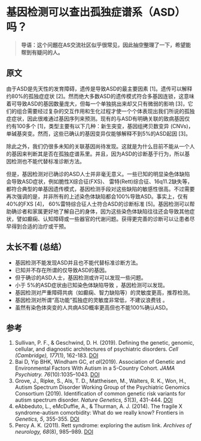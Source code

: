 # 基因检测可以查出孤独症谱系（ASD）吗？

> **导语：这个问题在AS交流社区似乎很常见，因此抽空整理了一下，希望能帮到有疑问的人。**

## 原文
由于ASD是先天性的发育障碍，遗传是导致ASD的最主要因素 [1]。遗传可以解释约80%的孤独症症状 [2]。然而绝大多数ASD的遗传模式符合多基因连锁，这意味着可导致ASD的基因数量庞大，但每一个单独挑出来却又只有微弱的影响 [3]，它们的组合需要经过复杂的交互作用和生化过程才使一个个体表现出我们所说的孤独症症状，因此很难通过基因序列来预测。现有的与ASD有明确关联的致病基因仅约有100多个 [1]，类型主要有以下几种：新生突变，基因组拷贝数变异 (CNVs)，单碱基突变。然而，这些已确认的基因变异仅能够解释不到5%的ASD起因 [3]。


除此之外，我们仍很多未知的关联基因尚待发现。这就是为什么目前不能从一个人的基因来判断其是否在孤独症谱系里。并且，因为ASD的诊断基于行为，所以基因检测也不能代替标准诊断方法。


但是，基因检测对已确诊的ASD人士并非毫无意义。一些已知的明显染色体缺陷会导致ASD症状，例如脆性X综合征(FXS)、 雷特(Rett)综合征、16q11.2缺失等，都符合典型的单基因遗传模式，基因检测手段对这些缺陷的敏感性很高。不过需要再次强调的是，并非所有的上述染色体缺陷都会100%导致ASD。事实上，仅有40%的FXS [4]， 60%雷特综合征人士符合ASD的诊断标准 [5]。基因检测可以帮助确诊者和家属更好地了解自己的身体，因为这些染色体缺陷往往还会导致其他症状，譬如癫痫、认知障碍或一些器官的代谢问题。获得更完善的诊断可以让患者尽早得到合适的治疗或干预。

## 太长不看 (总结）
* 基因检测不能发现ASD并且也不能代替标准诊断方法。
* 已知并不存在所谓的仅导致ASD的基因。
* 但于确诊的ASD人士，基因检测或许可以发现一些问题。
* 小于 5%的ASD症状由已知染色体缺陷导致 ，基因检测可以发现。
* 基因检测对严重障碍共病（如癫痫、智力缺陷等）的灵敏度更高，推荐检测。
* 基因检测对所谓“高功能”孤独症的灵敏度非常低，不建议浪费钱 。
* 虽然有染色体突变的人共病ASD概率更高但也不能100%确认ASD。


## 参考
1. Sullivan, P. F., & Geschwind, D. H. (2019). Defining the genetic, genomic, cellular, and diagnostic architectures of psychiatric disorders. *Cell (Cambridge), 177*(1), 162-183.  [DOI](http://doi:10.1016/j.cell.2019.01.015) 
2. Bai D, Yip BHK, Windham GC, *et al*(2019). Association of Genetic and Environmental Factors With Autism in a 5-Country Cohort. *JAMA Psychiatry. 76*(10):1035–1043.  [DOI](http://doi:10.1001/jamapsychiatry.2019.1411) 
3. Grove, J., Ripke, S., Als, T. D., Mattheisen, M., Walters, R. K., Won, H., Autism Spectrum Disorder Working Group of the Psychiatric Genomics Consortium (2019). Identification of common genetic risk variants for autism spectrum disorder. *Nature Genetics, 51*(3), 431-444.  [DOI](http://doi:10.1038/s41588-019-0344-8) 
4. eAbbeduto, L., eMcDuffie, A., & Thurman, A. J. (2014). The fragile X syndrome-autism comorbidity: What do we really know? Frontiers in *Genetics, 5*, 355-355.  [DOI](http://doi:10.3389/fgene.2014.00355) 
5. Percy A. K. (2011). Rett syndrome: exploring the autism link. *Archives of neurology, 68*(8), 985–989.  [DOI](http://doi.org/10.1001/archneurol.2011.149) 
